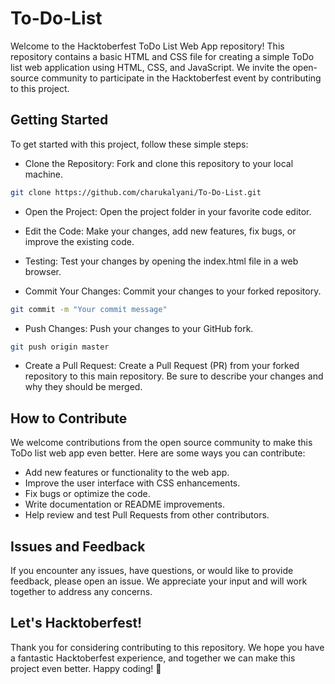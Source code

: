 
# To-Do-List

Welcome to the Hacktoberfest ToDo List Web App repository! This repository contains a basic HTML and CSS file for creating a simple ToDo list web application using HTML, CSS, and JavaScript. We invite the open-source community to participate in the Hacktoberfest event by contributing to this project.


## Getting Started

To get started with this project, follow these simple steps:

- Clone the Repository: Fork and clone this repository to your local machine.

```bash
git clone https://github.com/charukalyani/To-Do-List.git
```

- Open the Project: Open the project folder in your favorite code editor.

- Edit the Code: Make your changes, add new features, fix bugs, or improve the existing code.

- Testing: Test your changes by opening the index.html file in a web browser.

- Commit Your Changes: Commit your changes to your forked repository.

```bash
git commit -m "Your commit message"
```
- Push Changes: Push your changes to your GitHub fork.
```bash
git push origin master
```
- Create a Pull Request: Create a Pull Request (PR) from your forked repository to this main repository. Be sure to describe your changes and why they should be merged.
## How to Contribute

We welcome contributions from the open source community to make this ToDo list web app even better. Here are some ways you can contribute:

- Add new features or functionality to the web app.
- Improve the user interface with CSS enhancements.
- Fix bugs or optimize the code.
- Write documentation or README improvements.
- Help review and test Pull Requests from other contributors.

## Issues and Feedback

If you encounter any issues, have questions, or would like to provide feedback, please open an issue. We appreciate your input and will work together to address any concerns.

## Let's Hacktoberfest!

Thank you for considering contributing to this repository. We hope you have a fantastic Hacktoberfest experience, and together we can make this project even better. Happy coding! 🎉
